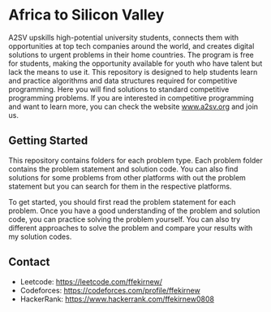 # Africa to Silicon Valley
A2SV upskills high-potential university students, connects them with opportunities at top tech companies around the world, and creates digital solutions to urgent problems in their home countries. The program is free for students, making the opportunity available for youth who have talent but lack the means to use it.
This repository is designed to help students learn and practice algorithms and data structures required for competitive programming. Here you will find solutions to standard competitive programming problems. If you are interested in competitive programming and want to learn more, you can check the website www.a2sv.org and join us.

## Getting Started
This repository contains folders for each problem type. Each problem folder contains the problem statement and solution code. You can also find solutions for some problems from other platforms with out the problem statement but you can search for them in the respective platforms.

To get started, you should first read the problem statement for each problem. Once you have a good understanding of the problem and solution code, you can practice solving the problem yourself. You can also try different approaches to solve the problem and compare your results with my solution codes.

## Contact
- Leetcode: https://leetcode.com/ffekirnew/
- Codeforces: https://codeforces.com/profile/ffekirnew
- HackerRank: https://www.hackerrank.com/ffekirnew0808

